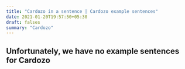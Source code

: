 ```yaml
---
title: "Cardozo in a sentence | Cardozo example sentences"
date: 2021-01-20T19:57:50+05:30
draft: falses
summary: "Cardozo"
---
```

## Unfortunately, we have no example sentences for Cardozo                 
